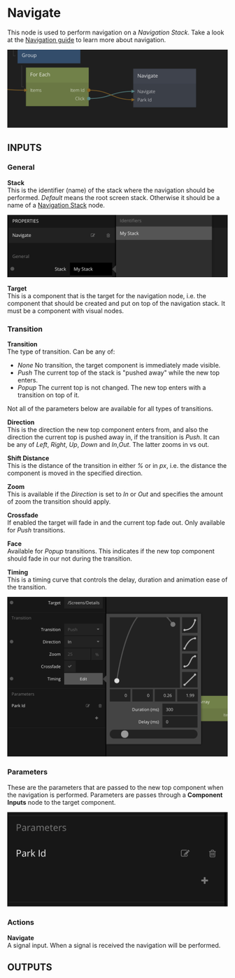 # Navigate

This node is used to perform navigation on a _Navigation Stack_. Take a look at the [Navigation guide](/guides/navigation.md) to learn more about navigation.

<div class="ndl-images">
    <img src="/guides/navigation/main-navigate.png" class="ndl-image med"></img>   
</div>

## INPUTS

### General

**Stack**  
This is the identifier (name) of the stack where the navigation should be performed. _Default_ means the root screen stack. Otherwise it should be a name of a [Navigation Stack](/nodes/navigation/navigation-stack.md) node.

<div class="ndl-images">
    <img src="/guides/navigation/choose-stack.png" class="ndl-image med"></img>   
</div>

**Target**  
This is a component that is the target for the navigation node, i.e. the component that should be created and put on top of the navigation stack. It must be a component with visual nodes.

### Transition

**Transition**  
The type of transition. Can be any of:

- _None_ No transition, the target component is immediately made visible.
- _Push_ The current top of the stack is "pushed away" while the new top enters.
- _Popup_ The current top is not changed. The new top enters with a transition on top of it.

Not all of the parameters below are available for all types of transitions.

**Direction**  
This is the direction the new top component enters from, and also the direction the current top is pushed away in, if the transition is _Push_. It can be any of _Left_, _Right_, _Up_, _Down_ and _In_,_Out_. The latter zooms in vs out.

**Shift Distance**  
This is the distance of the transition in either _%_ or in _px_, i.e. the distance the component is moved in the specified direction.

**Zoom**  
This is available if the _Direction_ is set to _In_ or _Out_ and specifies the amount of zoom the transition should apply.

**Crossfade**  
If enabled the target will fade in and the current top fade out. Only available for _Push_ transitions.

**Face**  
Available for _Popup_ transitions. This indicates if the new top component should fade in our not during the transition.

**Timing**  
This is a timing curve that controls the delay, duration and animation ease of the transition.

<div class="ndl-images">
    <img src="/guides/navigation/transition-params.png" class="ndl-image med"></img>   
</div>

### Parameters

These are the parameters that are passed to the new top component when the navigation is performed. Parameters are passes through a **Component Inputs** node to the target component.

<div class="ndl-images">
    <img src="/guides/navigation/nav-params.png" class="ndl-image small"></img>   
</div>

### Actions

**Navigate**  
A signal input. When a signal is received the navigation will be performed.

## OUTPUTS
